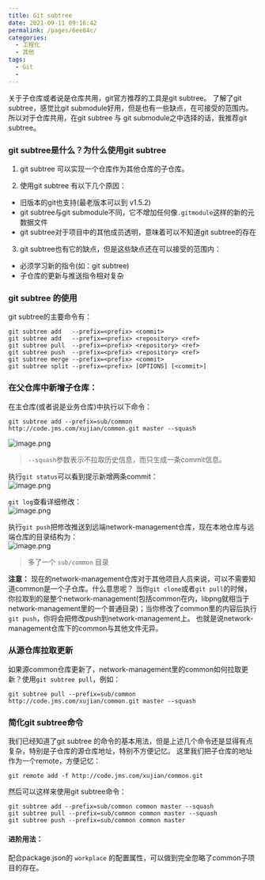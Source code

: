 ```yaml
---
title: Git subtree
date: 2021-09-11 09:16:42
permalink: /pages/6ee84c/
categories:
  - 工程化
  - 其他
tags:
  - Git
  - 
---
```

关于子仓库或者说是仓库共用，git官方推荐的工具是git subtree。 了解了git subtree，感觉比git submodule好用，但是也有一些缺点，在可接受的范围内。
所以对于仓库共用，在git subtree 与 git submodule之中选择的话，我推荐git subtree。

<!-- more -->
### git subtree是什么？为什么使用git subtree

1. git subtree 可以实现一个仓库作为其他仓库的子仓库。

2. 使用git subtree 有以下几个原因：
- 旧版本的git也支持(最老版本可以到 v1.5.2)
- git subtree与git submodule不同，它不增加任何像`.gitmodule`这样的新的元数据文件
- git subtree对于项目中的其他成员透明，意味着可以不知道git subtree的存在

3. git subtree也有它的缺点，但是这些缺点还在可以接受的范围内：
- 必须学习新的指令(如：git subtree)
- 子仓库的更新与推送指令相对复杂

### git subtree 的使用
git subtree的主要命令有：
```shell
git subtree add   --prefix=<prefix> <commit>
git subtree add   --prefix=<prefix> <repository> <ref>
git subtree pull  --prefix=<prefix> <repository> <ref>
git subtree push  --prefix=<prefix> <repository> <ref>
git subtree merge --prefix=<prefix> <commit>
git subtree split --prefix=<prefix> [OPTIONS] [<commit>]
```

### 在父仓库中新增子仓库：
在主仓库(或者说是业务仓库)中执行以下命令：

```shell
git subtree add --prefix=sub/common http://code.jms.com/xujian/common.git master --squash
```

![image.png](https://cdn.jsdelivr.net/gh/sunnyxujian/image-store/img/image2222.png)
> `--squash`参数表示不拉取历史信息，而只生成一条commit信息。  



执行`git status`可以看到提示新增两条commit：  
![image.png](https://cdn.jsdelivr.net/gh/sunnyxujian/image-store/img/image22.png)  

`git log`查看详细修改：  
![image.png](https://cdn.jsdelivr.net/gh/sunnyxujian/image-store/img/image333.png)  

执行`git push`把修改推送到远端network-management仓库，现在本地仓库与远端仓库的目录结构为：  
![image.png](https://cdn.jsdelivr.net/gh/sunnyxujian/image-store/img/image444.png)

> 多了一个 `sub/common` 目录

**注意：**
现在的network-management仓库对于其他项目人员来说，可以不需要知道common是一个子仓库。什么意思呢？
当你`git clone`或者`git pull`的时候，你拉取到的是整个network-management(包括common在内，libpng就相当于network-management里的一个普通目录)；当你修改了common里的内容后执行`git push`，你将会把修改push到network-management上。
也就是说network-management仓库下的common与其他文件无异。

### 从源仓库拉取更新
如果源common仓库更新了，network-management里的common如何拉取更新？使用`git subtree pull`，例如：
```shell
git subtree pull --prefix=sub/common http://code.jms.com/xujian/common.git master --squash
```

### 简化git subtree命令
我们已经知道了git subtree 的命令的基本用法，但是上述几个命令还是显得有点复杂，特别是子仓库的源仓库地址，特别不方便记忆。
这里我们把子仓库的地址作为一个remote，方便记忆：
```shell
git remote add -f http://code.jms.com/xujian/common.git
```
然后可以这样来使用git subtree命令：
```shell
git subtree add --prefix=sub/common common master --squash
git subtree pull --prefix=sub/common common master --squash
git subtree push --prefix=sub/common common master
```
#### 进阶用法：
配合package.json的 `workplace` 的配置属性，可以做到完全忽略了common子项目的存在。


